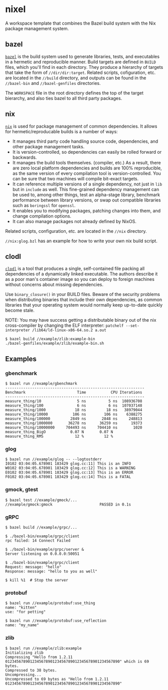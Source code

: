 # nixel

A workspace template that combines the Bazel build system with the Nix package management system.

## bazel

[`bazel`](https://bazel.build/) is the build system used to generate libraries, tests, and executables in a hermetic and reproducible manner. Build targets are defined in `BUILD` files, which you'll find in each directory. They produce a hierarchy of targets that take the form of `//dir/dir:target`. Related scripts, cofiguration, etc. are located in the `//build` directory, and outputs can be found in the `//bazel-bin` and `//bazel-genfiles` directories.

The `WORKSPACE` file in the root directory defines the top of the target bierarchy, and also ties bazel to all third party packages.

## nix

[`nix`](https://github.com/NixOS) is used for package management of common dependencies. It allows for hermetic/reproducable builds is a number of ways:

* It manages third party code handling source code, dependencies, and other package management tasks.
* It is version-controlled, so dependencies can easily be rolled forward or backwards.
* It manages the build tools themselves. (compiler, etc.) As a result, there are zero local platform dependencies and builds are 100% reproducible, as the same version of every compilation tool is version-controlled. You can be sure that two machines will compile bit-exact targets. 
* It can reference multiple versions of a single dependency, not just in `lib` but in `include` as well. This fine-grained dependency management can be used to, among other things, test an alpha-stage library, benchmark performance between library versions, or swap out compatible libraries such as `boringssl` for `openssl`.
* It enables you to modifying packages, patching changes into them, and change compilation options.
* It can also manage packages not already defined by NixOS.

Related scripts, configuration, etc. are located in the `//nix` directory.

`//nix:glog.bzl` has an example for how to write your own nix build script.

## clodl

[`clodl`](https://github.com/tweag/clodl) is a tool that produces a single, self-contained file packing all dependencies of a dynamically linked executable. The authors describe it as a poor man's container image so you can deploy to foreign machines without concerns about missing dependencies.

Use `binary_closure()` in your BUILD files. Beware of the security problems when distributing binaries that include their own dependencies, as common libraries that your operating system would normally keep up-to-date quickly become stale.

NOTE: You may have success getting a distributable binary out of the nix cross-compiler by changing the ELF interpreter: `patchelf --set-interpreter /lib64/ld-linux-x86-64.so.2 a.out`

    $ bazel build //example/zlib:example-bin
    ./bazel-genfiles/example/zlib/example-bin.sh

## Examples

### gbenchmark

    $ bazel run //example/gbenchmark
    --------------------------------------------------------------
    Benchmark                       Time           CPU Iterations
    --------------------------------------------------------------
    measure_thing/10                5 ns          5 ns  108936708
    measure_thing/100               6 ns          6 ns  107037148
    measure_thing/1000             18 ns         18 ns   38979044
    measure_thing/10000           106 ns        106 ns    6388275
    measure_thing/100000         2849 ns       2848 ns     248813
    measure_thing/1000000       36278 ns      36259 ns      19373
    measure_thing/10000000     704493 ns     704410 ns       1020
    measure_thing_BigO           0.07 N       0.07 N 
    measure_thing_RMS              12 %         12 % 

### glog

    $ bazel run //example/glog -- --logtostderr
    I0102 03:04:05.678901 183429 glog.cc:11] This is an INFO
    W0102 03:04:05.678901 183429 glog.cc:12] This is a WARNING
    E0102 03:04:05.678901 183429 glog.cc:13] This is an ERROR
    F0102 03:04:05.678901 183429 glog.cc:14] This is a FATAL

### gmock, gtest

    $ bazel test //example/gmock/...
    //example/gmock:gmock                     PASSED in 0.1s

### gRPC
    
    $ bazel build //example/grpc/...
    
    $ ./bazel-bin/example/grpc/client
    rpc failed: 14 Connect Failed
    
    $ ./bazel-bin/example/grpc/server &
    Server listening on 0.0.0.0:50051
    
    $ ./bazel-bin/example/grpc/client
    Request: message: "hello"
    Response: message: "hello to you as well"
    
    $ kill %1  # Stop the server

### protobuf

    $ bazel run //example/protobuf:use_thing
    name: "kitten"
    use: "for petting"

    $ bazel run //example/protobuf:use_reflection
    name: "my_name"

### zlib

    $ bazel run //example/zlib:example
    Initializing zlib
    Compressing "Hello from 1.2.11 012345678901234567890123456789012345678901234567890" which is 69 bytes.
    Compressed to 38 bytes.
    Uncompressing...
    Uncompressed to 69 bytes as "Hello from 1.2.11 012345678901234567890123456789012345678901234567890"
